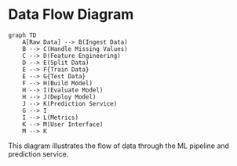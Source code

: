 # Data Flow Diagram

```mermaid
graph TD
    A[Raw Data] --> B(Ingest Data)
    B --> C(Handle Missing Values)
    C --> D(Feature Engineering)
    D --> E(Split Data)
    E --> F{Train Data}
    E --> G{Test Data}
    F --> H(Build Model)
    H --> I(Evaluate Model)
    H --> J(Deploy Model)
    J --> K(Prediction Service)
    G --> I
    I --> L(Metrics)
    K --> M(User Interface)
    M --> K
```

This diagram illustrates the flow of data through the ML pipeline and prediction service.
